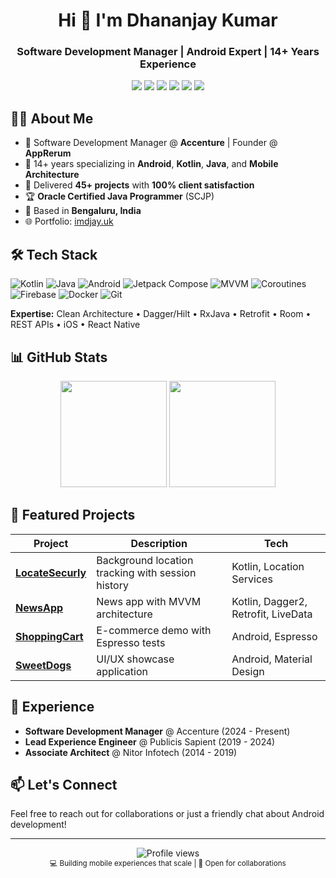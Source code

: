 <div align="center">
  <h1>Hi 👋 I'm Dhananjay Kumar</h1>
  <h3>Software Development Manager | Android Expert | 14+ Years Experience</h3>
</div>

<p align="center">
  <a href="https://www.linkedin.com/in/imdjay/"><img src="https://img.shields.io/badge/-LinkedIn-0A66C2?style=flat&logo=linkedin&logoColor=white"/></a>
  <a href="https://github.com/dhananjayandroid"><img src="https://img.shields.io/badge/-GitHub-181717?style=flat&logo=github&logoColor=white"/></a>
  <a href="https://x.com/imdjay9"><img src="https://img.shields.io/badge/-X-000000?style=flat&logo=x&logoColor=white"/></a>
  <a href="https://medium.com/@imdjay"><img src="https://img.shields.io/badge/-Medium-12100E?style=flat&logo=medium&logoColor=white"/></a>
  <a href="https://stackoverflow.com/users/4377954/de%cb%a3"><img src="https://img.shields.io/badge/-Stack_Overflow-F58025?style=flat&logo=stack-overflow&logoColor=white"/></a>
  <a href="mailto:dhananjayandroid@gmail.com"><img src="https://img.shields.io/badge/-Email-D14836?style=flat&logo=gmail&logoColor=white"/></a>
</p>

## 👨‍💻 About Me

- 🏢 Software Development Manager @ **Accenture** | Founder @ **AppRerum**
- 📱 14+ years specializing in **Android**, **Kotlin**, **Java**, and **Mobile Architecture**
- 🎯 Delivered **45+ projects** with **100% client satisfaction**
- 🏆 **Oracle Certified Java Programmer** (SCJP)
- 📍 Based in **Bengaluru, India**
- 🌐 Portfolio: [imdjay.uk](https://imdjay.uk)

## 🛠️ Tech Stack

![Kotlin](https://img.shields.io/badge/-Kotlin-7F52FF?style=flat&logo=kotlin&logoColor=white)
![Java](https://img.shields.io/badge/-Java-007396?style=flat&logo=openjdk&logoColor=white)
![Android](https://img.shields.io/badge/-Android-3DDC84?style=flat&logo=android&logoColor=white)
![Jetpack Compose](https://img.shields.io/badge/-Jetpack_Compose-4285F4?style=flat&logo=jetpackcompose&logoColor=white)
![MVVM](https://img.shields.io/badge/-MVVM-000000?style=flat&logo=android&logoColor=white)
![Coroutines](https://img.shields.io/badge/-Coroutines-7F52FF?style=flat&logo=kotlin&logoColor=white)
![Firebase](https://img.shields.io/badge/-Firebase-FFCA28?style=flat&logo=firebase&logoColor=black)
![Docker](https://img.shields.io/badge/-Docker-2496ED?style=flat&logo=docker&logoColor=white)
![Git](https://img.shields.io/badge/-Git-F05032?style=flat&logo=git&logoColor=white)

**Expertise:** Clean Architecture • Dagger/Hilt • RxJava • Retrofit • Room • REST APIs • iOS • React Native

## 📊 GitHub Stats

<div align="center">
  <img height="170em" src="https://github-readme-stats.vercel.app/api?username=dhananjayandroid&show_icons=true&theme=tokyonight&hide_border=true&include_all_commits=true&count_private=true"/>
  <img height="170em" src="https://github-readme-stats.vercel.app/api/top-langs/?username=dhananjayandroid&layout=compact&theme=tokyonight&hide_border=true"/>
</div>

## 🚀 Featured Projects

| Project | Description | Tech |
|---------|-------------|------|
| [**LocateSecurly**](https://github.com/dhananjayandroid/LocateSecurly) | Background location tracking with session history | Kotlin, Location Services |
| [**NewsApp**](https://github.com/dhananjayandroid/NewsApp) | News app with MVVM architecture | Kotlin, Dagger2, Retrofit, LiveData |
| [**ShoppingCart**](https://github.com/dhananjayandroid/ShoppingCart) | E-commerce demo with Espresso tests | Android, Espresso |
| [**SweetDogs**](https://github.com/dhananjayandroid/SweetDogs) | UI/UX showcase application | Android, Material Design |

## 💼 Experience

- **Software Development Manager** @ Accenture (2024 - Present)
- **Lead Experience Engineer** @ Publicis Sapient (2019 - 2024)
- **Associate Architect** @ Nitor Infotech (2014 - 2019)

## 📫 Let's Connect

Feel free to reach out for collaborations or just a friendly chat about Android development!

---

<div align="center">
  <img src="https://komarev.com/ghpvc/?username=dhananjayandroid&color=blueviolet&style=flat" alt="Profile views"/>
  <br/>
  <sub>💻 Building mobile experiences that scale | 🚀 Open for collaborations</sub>
</div>

